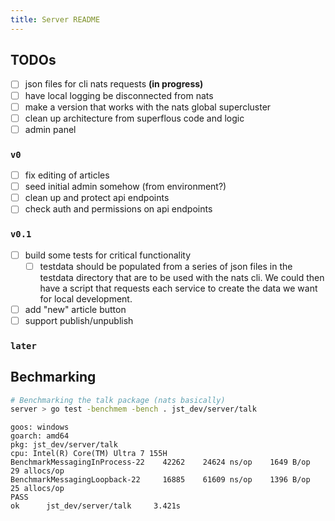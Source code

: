 ```yaml
---
title: Server README
---
```


## TODOs

- [ ] json files for cli nats requests **(in progress)**
- [ ] have local logging be disconnected from nats
- [ ] make a version that works with the nats global supercluster
- [ ] clean up architecture from superflous code and logic
- [ ] admin panel 

### `v0`

- [ ] fix editing of articles
- [ ] seed initial admin somehow (from environment?)
- [ ] clean up and protect api endpoints
- [ ] check auth and permissions on api endpoints

### `v0.1`

- [ ] build some tests for critical functionality
  - [ ] testdata should be populated from a series of json files in the testdata directory that are to be used with the nats cli. We could then have a script that requests each service to create the data we want for local development.
- [ ] add "new" article button
- [ ] support publish/unpublish

### `later`

## Bechmarking

```sh
# Benchmarking the talk package (nats basically)
server > go test -benchmem -bench . jst_dev/server/talk
```
    goos: windows
    goarch: amd64
    pkg: jst_dev/server/talk
    cpu: Intel(R) Core(TM) Ultra 7 155H
    BenchmarkMessagingInProcess-22    42262    24624 ns/op    1649 B/op    29 allocs/op
    BenchmarkMessagingLoopback-22     16885    61609 ns/op    1396 B/op    25 allocs/op
    PASS
    ok      jst_dev/server/talk     3.421s

